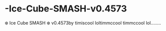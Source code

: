 # -Ice-Cube-SMASH-v0.4573
❄️ Ice Cube SMASH ❄️ v0.4573by timiscool loltimmccool timmccool lol........
